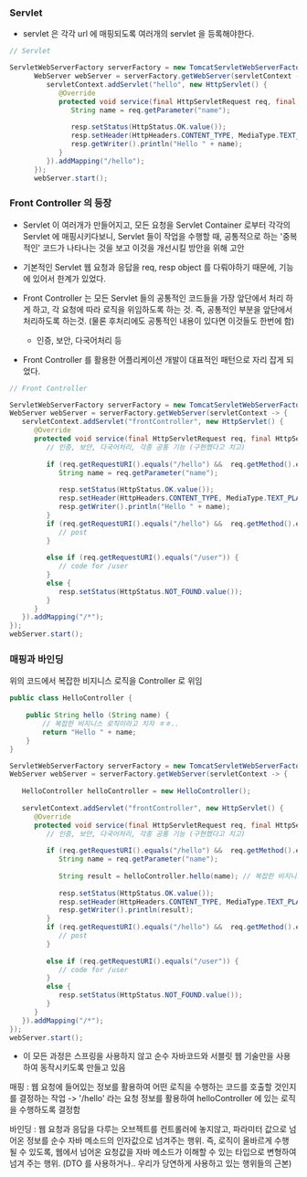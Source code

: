 
### Servlet

- servlet 은 각각 url 에 매핑되도록 여러개의 servlet 을 등록해야한다.


```java
// Servlet

ServletWebServerFactory serverFactory = new TomcatServletWebServerFactory();  
      WebServer webServer = serverFactory.getWebServer(servletContext -> {  
         servletContext.addServlet("hello", new HttpServlet() {  
            @Override  
            protected void service(final HttpServletRequest req, final HttpServletResponse resp) throws ServletException, IOException {  
               String name = req.getParameter("name");  
  
               resp.setStatus(HttpStatus.OK.value());  
               resp.setHeader(HttpHeaders.CONTENT_TYPE, MediaType.TEXT_PLAIN_VALUE);  
               resp.getWriter().println("Hello " + name);  
            }  
         }).addMapping("/hello");  
      });  
      webServer.start();  

```

### Front Controller 의 등장

- Servlet 이 여러개가 만들어지고, 모든 요청을 Servlet Container 로부터  각각의 Servlet 에 매핑시키다보니, Servlet 들이 작업을 수행할 때, 공통적으로 하는 '중복적인' 코드가 나타나는 것을 보고 이것을 개선시킬 방안을 위해 고안

- 기본적인 Servlet 웹 요청과 응답을 req, resp object 를 다뤄야하기 때문에, 기능에 있어서 한계가 있었다.

- Front Controller 는 모든 Servlet 들의 공통적인 코드들을 가장 앞단에서 처리 하게 하고, 각 요청에 따라 로직을 위임하도록 하는 것. 즉, 공통적인 부분을 앞단에서 처리하도록 하는것. (물론 후처리에도 공통적인 내용이 있다면 이것들도 한번에 함)
	- 인증, 보안, 다국어처리 등

- Front Controller 를 활용한 어플리케이션 개발이 대표적인 패턴으로 자리 잡게 되었다.

```java
// Front Controller

ServletWebServerFactory serverFactory = new TomcatServletWebServerFactory();  
WebServer webServer = serverFactory.getWebServer(servletContext -> {  
   servletContext.addServlet("frontController", new HttpServlet() {  
      @Override  
      protected void service(final HttpServletRequest req, final HttpServletResponse resp) throws ServletException, IOException {  
         // 인증, 보안, 다국어처리, 각종 공통 기능 (구현했다고 치고)  
  
         if (req.getRequestURI().equals("/hello") &&  req.getMethod().equals(HttpMethod.GET.name())) {  
            String name = req.getParameter("name");  
  
            resp.setStatus(HttpStatus.OK.value());  
            resp.setHeader(HttpHeaders.CONTENT_TYPE, MediaType.TEXT_PLAIN_VALUE);  
            resp.getWriter().println("Hello " + name);  
         }  
         if (req.getRequestURI().equals("/hello") &&  req.getMethod().equals(HttpMethod.POST.name())) {  
            // post  
         }  
  
         else if (req.getRequestURI().equals("/user")) {  
            // code for /user  
         }  
         else {  
            resp.setStatus(HttpStatus.NOT_FOUND.value());  
         }  
      }  
   }).addMapping("/*");  
});  
webServer.start();

```


### 매핑과 바인딩

위의 코드에서 복잡한 비지니스 로직을 Controller 로 위임

```java
public class HelloController {  
  
    public String hello (String name) {  
	    // 복잡한 비지니스 로직이라고 치자 ㅎㅎ.. 
        return "Hello " + name;  
    }  
}
```


```java
ServletWebServerFactory serverFactory = new TomcatServletWebServerFactory();  
WebServer webServer = serverFactory.getWebServer(servletContext -> {  
  
   HelloController helloController = new HelloController();  
  
   servletContext.addServlet("frontController", new HttpServlet() {  
      @Override  
      protected void service(final HttpServletRequest req, final HttpServletResponse resp) throws ServletException, IOException {  
         // 인증, 보안, 다국어처리, 각종 공통 기능 (구현했다고 치고)  
  
         if (req.getRequestURI().equals("/hello") &&  req.getMethod().equals(HttpMethod.GET.name())) {  
            String name = req.getParameter("name");  
  
            String result = helloController.hello(name); // 복잡한 비지니스 로직은 여기에 위임  
  
            resp.setStatus(HttpStatus.OK.value());  
            resp.setHeader(HttpHeaders.CONTENT_TYPE, MediaType.TEXT_PLAIN_VALUE);  
            resp.getWriter().println(result);  
         }  
         if (req.getRequestURI().equals("/hello") &&  req.getMethod().equals(HttpMethod.POST.name())) {  
            // post  
         }  
  
         else if (req.getRequestURI().equals("/user")) {  
            // code for /user  
         }  
         else {  
            resp.setStatus(HttpStatus.NOT_FOUND.value());  
         }  
      }  
   }).addMapping("/*");  
});  
webServer.start();
```

- 이 모든 과정은 스프링을 사용하지 않고 순수 자바코드와 서블릿 웹 기술만을 사용하여 동작시키도록 만들고 있음

매핑 : 웹 요청에 들어있는 정보를 활용하여 어떤 로직을 수행하는 코드를 호출할 것인지를 결정하는 작업
	-> '/hello' 라는 요청 정보를 활용하여 helloController 에 있는 로직을 수행하도록 결정함

바인딩 : 웹 요청과 응답을 다루는 오브젝트를 컨트롤러에 놓지않고, 파라미터 값으로 넘어온 정보를 순수 자바 메소드의 인자값으로 넘겨주는 행위. 즉, 로직이 올바르게 수행 될 수 있도록, 웹에서 넘어온 요청값을 자바 메소드가 이해할 수 있는 타입으로 변형하여 넘겨 주는 행위. (DTO 를 사용하거나.. 우리가 당연하게 사용하고 있는 행위들의 근본)


